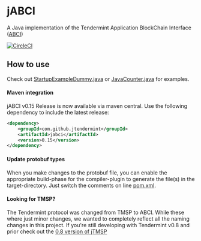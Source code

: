 # jABCI

A Java implementation of the Tendermint Application BlockChain Interface ([ABCI](https://github.com/tendermint/abci))

[![CircleCI](https://circleci.com/gh/jTendermint/jabci.svg?style=shield)](https://circleci.com/gh/jTendermint/jabci)

## How to use

Check out [StartupExampleDummy.java](https://github.com/jTendermint/jabci/blob/master/src/main/java/com/github/jtendermint/jabci/StartupExampleDummy.java) or [JavaCounter.java](https://github.com/jTendermint/jabci/blob/master/src/main/java/com/github/jtendermint/jabci/JavaCounter.java) for examples.

#### Maven integration
jABCI v0.15 Release is now available via maven central. Use the following dependency to include the latest release:
```xml
<dependency>
    <groupId>com.github.jtendermint</groupId>
    <artifactId>jabci</artifactId>
    <version>0.15</version>
</dependency>
```

#### Update protobuf types

When you make changes to the protobuf file, you can enable the appropriate build-phase for the compiler-plugin to generate the file(s) in the target-directory.
Just switch the comments on line [pom.xml](https://github.com/jTendermint/jabci/blob/master/pom.xml#L86).




#### Looking for TMSP?
The Tendermint protocol was changed from TMSP to ABCI. While these where just minor changes, we wanted to completely reflect all the naming changes in this project. If you're still developing with Tendermint v0.8 and prior check out the [0.8 version of jTMSP](https://github.com/jTendermint/jabci/releases/tag/v0.8)
